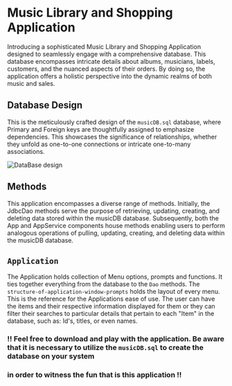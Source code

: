 # Music Library and Shopping Application

Introducing a sophisticated Music Library and Shopping Application designed to seamlessly engage with a comprehensive 
database. This database encompasses intricate details about albums, musicians, labels, customers, and the nuanced 
aspects of their orders. By doing so, the application offers a holistic perspective into the dynamic realms of both 
music and sales.

## Database Design


This is the meticulously crafted design of the `musicDB.sql` database, where Primary and Foreign keys are thoughtfully 
assigned to emphasize dependencies. This showcases the significance of relationships, whether they unfold as one-to-one 
connections or intricate one-to-many associations.

![DataBase design](/Users/jacknichols/Desktop/database-design.png)

## Methods 

This application encompasses a diverse range of methods. Initially, the JdbcDao methods serve the purpose of retrieving, 
updating, creating, and deleting data stored within the musicDB database. Subsequently, both the App and AppService 
components house methods enabling users to perform analogous operations of pulling, updating, creating, and deleting 
data within the musicDB database.


## `Application`

The Application holds collection of Menu options, prompts and functions. It ties together everything from the database to the `Dao` methods. 
The `structure-of-application-window-prompts` holds the layout of every menu. This is the reference for the Applications ease of use.
The user can have the items and their respective information displayed for them or they can filter their searches to particular details that pertain
to each "Item" in the database, such as: Id's, titles, or even names.

### !! Feel free to download and play with the application. Be aware that it is necessary to utilize the `musicDB.sql` to create the database on your system 
### in order to witness the fun that is this application !!